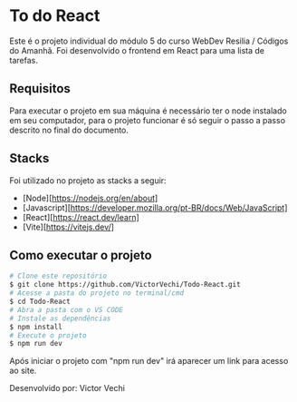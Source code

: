 <div>

# To do React
<p>
Este é o projeto individual do módulo 5 do curso WebDev Resilia / Códigos do Amanhã. Foi desenvolvido o frontend em React para uma lista de tarefas.
</p>

## Requisitos
<p>
Para executar o projeto em sua máquina é necessário ter o node instalado em seu computador, para o projeto funcionar é só seguir o passo a passo 
descrito no final do documento.
</p>

## Stacks

Foi utilizado no projeto as stacks a seguir:

- [Node][https://nodejs.org/en/about]
- [Javascript][https://developer.mozilla.org/pt-BR/docs/Web/JavaScript]
- [React][https://react.dev/learn]
- [Vite][https://vitejs.dev/]

## Como executar o projeto
```bash
# Clone este repositório
$ git clone https://github.com/VictorVechi/Todo-React.git
# Acesse a pasta do projeto no terminal/cmd
$ cd Todo-React
# Abra a pasta com o VS CODE
# Instale as dependências
$ npm install
# Execute o projeto
$ npm run dev
```
Após iniciar o projeto com "npm run dev" irá aparecer um link para acesso ao site.


Desenvolvido por: Victor Vechi
</div>
